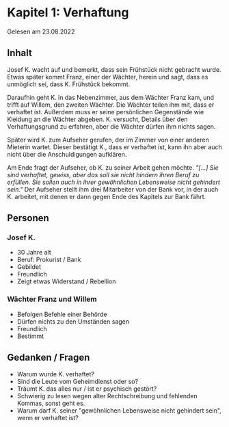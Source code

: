 # Kapitel 1: Verhaftung

Gelesen am 23.08.2022

## Inhalt

Josef K. wacht auf und bemerkt, dass sein Frühstück nicht gebracht wurde.
Etwas später kommt Franz, einer der Wächter, herein und sagt, dass es unmöglich sei, dass K. Frühstück bekommt.

Daraufhin geht K. in das Nebenzimmer, aus dem Wächter Franz kam, und trifft auf Willem, den zweiten Wächter.
Die Wächter teilen ihm mit, dass er verhaftet ist.
Außerdem muss er seine persönlichen Gegenstände wie Kleidung an die Wächter abgeben.
K. versucht, Details über den Verhaftungsgrund zu erfahren, aber die Wächter dürfen ihm nichts sagen.

Später wird K. zum Aufseher gerufen, der im Zimmer von einer anderen Mieterin wartet.
Dieser bestätigt K., dass er verhaftet ist, kann ihn aber auch nicht über die Anschuldigungen aufklären.

Am Ende fragt der Aufseher, ob K. zu seiner Arbeit gehen möchte.
_"[...] Sie sind verhaftet, gewiss, aber das soll sie nicht hindern ihren Beruf zu erfüllen.
Sie sollen auch in ihrer gewöhnlichen Lebensweise nicht gehindert sein."_
Der Aufseher stellt ihm drei Mitarbeiter von der Bank vor, in der auch K. arbeitet,
mit denen er dann gegen Ende des Kapitels zur Bank fährt.

## Personen

### Josef K.

- 30 Jahre alt
- Beruf: Prokurist / Bank
- Gebildet
- Freundlich
- Zeigt etwas Widerstand / Rebellion

### Wächter Franz und Willem

- Befolgen Befehle einer Behörde
- Dürfen nichts zu den Umständen sagen
- Freundlich
- Bestimmt

## Gedanken / Fragen

- Warum wurde K. verhaftet?
- Sind die Leute vom Geheimdienst oder so?
- Träumt K. das alles nur / ist er psychisch gestört?
- Schwierig zu lesen wegen alter Rechtschreibung und fehlenden Kommas, sonst geht es.
- Warum darf K. seiner "gewöhnlichen Lebensweise nicht gehindert sein", wenn er verhaftet ist? 
